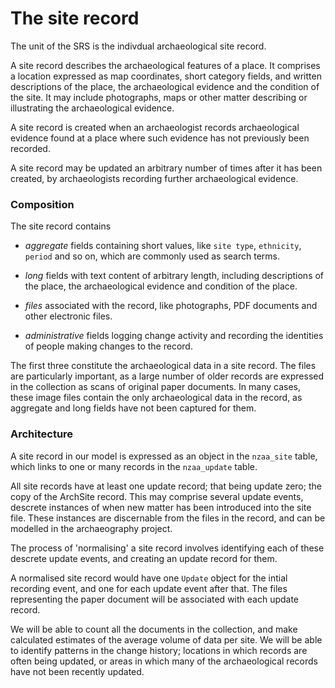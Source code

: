 The site record
===============

The unit of the SRS is the indivdual archaeological site record.

A site record describes the archaeological features of a place. It
comprises a location expressed as map coordinates, short category
fields, and written descriptions of the place, the archaeological
evidence and the condition of the site. It may include photographs,
maps or other matter describing or illustrating the archaeological
evidence.

A site record is created when an archaeologist records archaeological
evidence found at a place where such evidence has not previously been
recorded.

A site record may be updated an arbitrary number of times after it has
been created, by archaeologists recording further archaeological
evidence.


### Composition

The site record contains

-   _aggregate_ fields containing short values, like `site type`,
    `ethnicity`, `period`  and so on, which are commonly used as search
    terms. 

-   _long_ fields with text content of arbitrary length, including
    descriptions of the place, the archaeological evidence and
    condition of the place.

-   _files_ associated with the record, like photographs, PDF
    documents and other electronic files.

-   _administrative_ fields logging change activity and recording the
    identities of people making changes to the record.

The first three constitute the archaeological data in a site
record. The files are particularly important, as a large number of
older records are expressed in the collection as scans of original
paper documents. In many cases, these image files contain the only
archaeological data in the record, as aggregate and long fields have
not been captured for them.


### Architecture

A site record in our model is expressed as an object in the
`nzaa_site` table, which links to one or many records in the
`nzaa_update` table.

All site records have at least one update record; that being update
zero; the copy of the ArchSite record. This may comprise several
update events, descrete instances of when new matter has been
introduced into the site file. These instances are discernable from
the files in the record, and can be modelled in the archaeography
project. 

The process of 'normalising' a site record involves identifying each
of these descrete update events, and creating an update record for
them.

A normalised site record would have one `Update` object for the intial
recording event, and one for each update event after that. The files
representing the paper document will be associated with each update
record.

We will be able to count all the documents in the collection, and
make calculated estimates of the average volume of data per site. We
will be able to identify patterns in the change history; locations in
which records are often being updated, or areas in which many of the
archaeological records have not been recently updated.